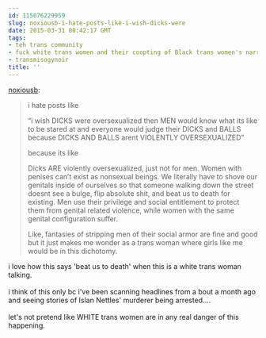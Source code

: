 ```yaml
---
id: 115076229959
slug: noxiousb-i-hate-posts-like-i-wish-dicks-were
date: 2015-03-31 00:42:17 GMT
tags:
- teh trans community
- fuck white trans women and their coopting of Black trans women's narratives
- transmisogynoir
title: ''
---
```

<p><a href="http://noxiousb.tumblr.com/post/115029388475/i-hate-posts-like-i-wish-dicks-were" class="tumblr_blog">noxiousb</a>:</p><blockquote><p>i hate posts like </p><p>“i wish DICKS were oversexualized then MEN would know what its like to be stared at and everyone would judge their DICKS and BALLS because DICKS AND BALLS arent VIOLENTLY OVERSEXUALIZED”<br /></p><p>because its like</p><p>Dicks ARE violently oversexualized, just not for men. Women with penises can’t exist as nonsexual beings. We literally have to shove our genitals inside of ourselves so that someone walking down the street doesnt see a bulge, flip absolute shit, and beat us to death for existing. Men use their privilege and social entitlement to protect them from genital related violence, while women with the same genital configuration suffer. </p><p>Like, fantasies of stripping men of their social armor are fine and good but it just makes me wonder as a trans woman where girls like me would be in this dichotomy. </p></blockquote>

<p>i love how this says 'beat us to death' when this is a white trans woman talking.<br/><br/>i think of this only bc i've been scanning headlines from a bout a month ago and seeing stories of Islan Nettles' murderer being arrested....<br/><br/>let's not pretend like WHITE trans women are in any real danger of this happening.</p>